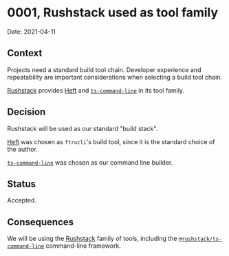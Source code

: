 # 0001, Rushstack used as tool family

Date: 2021-04-11

## Context

Projects need a standard build tool chain. Developer experience and repeatability are important considerations when selecting a build tool chain.

[Rushstack](https://rushstack.io/) provides [Heft](https://rushstack.io/pages/heft_tutorials/getting_started/) and [`ts-command-line`](https://www.npmjs.com/package/@rushstack/ts-command-line) in its tool family.

## Decision

Rushstack will be used as our standard "build stack".

[Heft](https://rushstack.io/pages/heft_tutorials/getting_started/) was chosen as `ftrucli`'s build tool, since it is the standard choice of the author.

[`ts-command-line`](https://www.npmjs.com/package/@rushstack/ts-command-line) was chosen as our command line builder.

## Status

Accepted.

## Consequences

We will be using the [Rushstack](https://rushstack.io/) family of tools, including the [`@rushstack/ts-command-line`](https://www.npmjs.com/package/@rushstack/ts-command-line) command-line framework.
